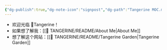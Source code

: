 ```yaml
---
{"dg-publish":true,"dg-note-icon":"signpost","dg-path":"Tangerine MOC.md","permalink":"/Tangerine MOC/","dgPassFrontmatter":true,"noteIcon":"signpost","created":"2024-10-26T20:16:54.000+08:00","updated":"2024-10-28T16:20:13.360+08:00"}
---
```


- 欢迎光临 🍊Tangerine！
- 如果想了解我：[[🍊 TANGERINE/README/About Me\|About Me]]
- 想了解这个网站：[[🍊 TANGERINE/README/Tangerine Garden\|Tangerine Garden]]
